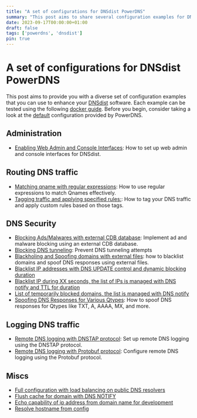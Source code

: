 ```yaml
---
title: "A set of configurations for DNSdist PowerDNS"
summary: "This post aims to share several configuration examples for DNSdist"
date: 2023-09-17T00:00:00+01:00
draft: false
tags: ['powerdns', 'dnsdist']
pin: true
---
```


# A set of configurations for DNSdist PowerDNS

This post aims to provide you with a diverse set of configuration examples that you can use to enhance
your [DNSdist](https://dnsdist.org/) software.
Each example can be tested using the following [docker guide](https://github.com/dmachard/lua-dnsdist-config-examples#run-config-from-docker).
Before you begin, consider taking a look at the [default](https://github.com/dmachard/lua-dnsdist-config-examples/blob/main/default_config.lua) configuration provided by PowerDNS.

## Administration

- [Enabling Web Admin and Console Interfaces](https://github.com/dmachard/lua-dnsdist-config-examples/blob/main/admin_config.lua): How to set up web admin and console interfaces for DNSdist.

## Routing DNS traffic

- [Matching qname with regular expressions](https://github.com/dmachard/lua-dnsdist-config-examples/blob/main/routing_regex.lua): How to use regular expressions to match Qnames effectively.
- [Tagging traffic and applying specified rules:](https://github.com/dmachard/lua-dnsdist-config-examples/blob/main/routing_tag_traffic.lua): How to tag your DNS traffic and apply custom rules based on those tags.

## DNS Security

- [Blocking Ads/Malwares with external CDB database](https://github.com/dmachard/lua-dnsdist-config-examples/blob/main/security_blacklist_cdb.lua): Implement ad and malware blocking using an external CDB database.
- [Blocking DNS tunneling](https://github.com/dmachard/lua-dnsdist-config-examples/blob/main/security_blocking_dnstunneling.lua): Prevent DNS tunneling attempts
- [Blackholing and Spoofing domains with external files](https://github.com/dmachard/lua-dnsdist-config-examples/blob/main/security_blackhole_domains.lua):  how to blacklist domains and spoof DNS responses using external files.
- [Blacklist IP addresses with DNS UPDATE control and dynamic blocking duration](https://github.com/dmachard/lua-dnsdist-config-examples/blob/main/security_blacklist_ip_dnsupdate.lua)
- [Blacklist IP during XX seconds, the list of IPs is managed with DNS notify and TTL for duration](https://github.com/dmachard/lua-dnsdist-config-examples/blob/main/security_blacklist_ip_notify.lua)
- [List of temporarily blocked domains, the list is managed with DNS notify](https://github.com/dmachard/lua-dnsdist-config-examples/blob/main/security_blocklist_domains.lua)
- [Spoofing DNS Responses for Various Qtypes](https://github.com/dmachard/lua-dnsdist-config-examples/blob/main/security_spoofing_qtype.lua): How to spoof DNS responses for Qtypes like TXT, A, AAAA, MX, and more.

## Logging DNS traffic

- [Remote DNS logging with DNSTAP protocol](https://github.com/dmachard/lua-dnsdist-config-examples/blob/main/logging_dnstap.lua): Set up remote DNS logging using the DNSTAP protocol.
- [Remote DNS logging with Protobuf protocol](https://github.com/dmachard/lua-dnsdist-config-examples/blob/main/logging_protobuf.lua): Configure remote DNS logging using the Protobuf protocol.

## Miscs

- [Full configuration with load balancing on public DNS resolvers](https://github.com/dmachard/lua-dnsdist-config-examples/blob/main/miscs_basic_config.lua)
- [Flush cache for domain with DNS NOTIFY](https://github.com/dmachard/lua-dnsdist-config-examples/blob/main/miscs_cache_flush_notify.lua)
- [Echo capability of ip address from domain name for development](https://github.com/dmachard/lua-dnsdist-config-examples/blob/main/miscs_echoip.lua)
- [Resolve hostname from config](https://github.com/dmachard/lua-dnsdist-config-examples/blob/main/miscs_resolve_hostname.lua)

